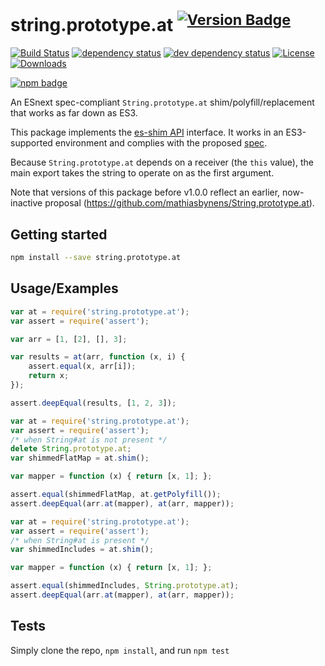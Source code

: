 # string.prototype.at <sup>[![Version Badge][npm-version-svg]][package-url]</sup>

[![Build Status][travis-svg]][travis-url]
[![dependency status][deps-svg]][deps-url]
[![dev dependency status][dev-deps-svg]][dev-deps-url]
[![License][license-image]][license-url]
[![Downloads][downloads-image]][downloads-url]

[![npm badge][npm-badge-png]][package-url]

An ESnext spec-compliant `String.prototype.at` shim/polyfill/replacement that works as far down as ES3.

This package implements the [es-shim API](https://github.com/es-shims/api) interface. It works in an ES3-supported environment and complies with the proposed [spec](https://tc39.es/proposal-item-method/).

Because `String.prototype.at` depends on a receiver (the `this` value), the main export takes the string to operate on as the first argument.

Note that versions of this package before v1.0.0 reflect an earlier, now-inactive proposal (https://github.com/mathiasbynens/String.prototype.at).

## Getting started

```sh
npm install --save string.prototype.at
```

## Usage/Examples

```js
var at = require('string.prototype.at');
var assert = require('assert');

var arr = [1, [2], [], 3];

var results = at(arr, function (x, i) {
	assert.equal(x, arr[i]);
	return x;
});

assert.deepEqual(results, [1, 2, 3]);
```

```js
var at = require('string.prototype.at');
var assert = require('assert');
/* when String#at is not present */
delete String.prototype.at;
var shimmedFlatMap = at.shim();

var mapper = function (x) { return [x, 1]; };

assert.equal(shimmedFlatMap, at.getPolyfill());
assert.deepEqual(arr.at(mapper), at(arr, mapper));
```

```js
var at = require('string.prototype.at');
var assert = require('assert');
/* when String#at is present */
var shimmedIncludes = at.shim();

var mapper = function (x) { return [x, 1]; };

assert.equal(shimmedIncludes, String.prototype.at);
assert.deepEqual(arr.at(mapper), at(arr, mapper));
```

## Tests
Simply clone the repo, `npm install`, and run `npm test`

[package-url]: https://npmjs.org/package/string.prototype.at
[npm-version-svg]: http://versionbadg.es/es-shims/String.prototype.at.svg
[travis-svg]: https://travis-ci.org/es-shims/String.prototype.at.svg
[travis-url]: https://travis-ci.org/es-shims/String.prototype.at
[deps-svg]: https://david-dm.org/es-shims/String.prototype.at.svg
[deps-url]: https://david-dm.org/es-shims/String.prototype.at
[dev-deps-svg]: https://david-dm.org/es-shims/String.prototype.at/dev-status.svg
[dev-deps-url]: https://david-dm.org/es-shims/String.prototype.at#info=devDependencies
[npm-badge-png]: https://nodei.co/npm/string.prototype.at.png?downloads=true&stars=true
[license-image]: http://img.shields.io/npm/l/string.prototype.at.svg
[license-url]: LICENSE
[downloads-image]: http://img.shields.io/npm/dm/string.prototype.at.svg
[downloads-url]: http://npm-stat.com/charts.html?package=string.prototype.at

